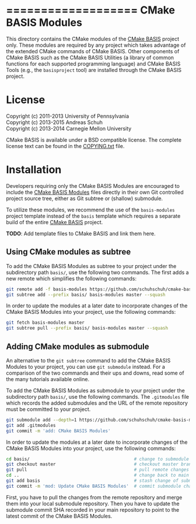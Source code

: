 ===================
CMake BASIS Modules
===================

This directory contains the CMake modules of the [CMake BASIS][1] project only.
These modules are required by any project which takes advantage of the extended
CMake commands of CMake BASIS. Other components of CMake BASIS such as the
CMake BASIS Utilities (a library of common functions for each supported programming
language) and CMake BASIS Tools (e.g., the ```basisproject``` tool) are installed
through the CMake BASIS project.

License
=======

Copyright (c) 2011-2013 University of Pennsylvania   <br />
Copyright (c) 2013-2015 Andreas Schuh                <br />
Copyright (c) 2013-2014 Carnegie Mellon University

CMake BASIS is available under a BSD compatible license. The complete license text
can be found in the [COPYING.txt](/COPYING.txt) file.

Installation
============

Developers requiring only the CMake BASIS Modules are encouraged to include the
[CMake BASIS Modules][2] files directly in their own Git controlled project source
tree, either as Git subtree or (shallow) submodule.

To utilize these modules, we recommend the use of the ```basis-modules``` project
template instead of the ```basis``` template which requires a separate build of
the entire [CMake BASIS][3] project.

**TODO**: Add template files to CMake BASIS and link them here.


Using CMake modules as subtree
------------------------------

To add the CMake BASIS Modules as subtree to your project under the subdirectory path ```basis/```,
use the following two commands. The first adds a new remote which simplifies the following
commands:

```bash
git remote add -f basis-modules https://github.com/schuhschuh/cmake-basis-modules.git
git subtree add --prefix basis/ basis-modules master --squash
```

In order to update the modules at a later date to incorporate changes of the CMake
BASIS Modules into your project, use the following commands:


```bash
git fetch basis-modules master
git subtree pull --prefix basis/ basis-modules master --squash
```


Adding CMake modules as submodule
---------------------------------

An alternative to the ```git subtree``` command to add the CMake BASIS Modules to
your project, you can use ```git submodule``` instead. For a comparison of the two
commands and their ups and downs, read some of the many tutorials available online.

To add the CMake BASIS Modules as submodule to your project under the subdirectory path ```basis/```,
use the following commands. The ```.gitmodules``` file which records the added submodules
and the URL of the remote repository must be committed to your project.

```bash
git submodule add --depth=1 https://github.com/schuhschuh/cmake-basis-modules.git basis
git add .gitmodules
git commit -m 'add: CMake BASIS Modules'
```

In order to update the modules at a later date to incorporate changes of the CMake
BASIS Modules into your project, use the following commands:

```bash
cd basis/                                        # change to submodule directory
git checkout master                              # checkout master branch
git pull                                         # pull remote changes
cd ..                                            # change back to main repository
git add basis                                    # stash change of submodule SHA
git commit -m 'mod: Update CMake BASIS Modules'  # commit submodule change
```

First, you have to pull the changes from the remote repository and merge them into
your local submodule repository. Then you have to update the submodule commit SHA
recorded in your main repository to point to the latest commit of the CMake BASIS
Modules.


[1]: https://cmake-basis.github.io
[2]: https://github.com/schuhschuh/cmake-basis-modules
[3]: https://github.com/schuhschuh/cmake-basis
